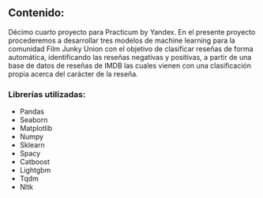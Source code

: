 ## Contenido:

Décimo cuarto proyecto para Practicum by Yandex. En el presente proyecto procederemos a desarrollar tres modelos de machine learning para la comunidad Film Junky Union 
con el objetivo de clasificar reseñas de forma automática, identificando las reseñas negativas y positivas, a partir de una base de datos de reseñas de IMDB las cuales 
vienen con una clasificación propia acerca del carácter de la reseña.

### Librerías utilizadas:
- Pandas
- Seaborn
- Matplotlib
- Numpy
- Sklearn
- Spacy
- Catboost
- Lightgbm
- Tqdm
- Nltk
